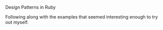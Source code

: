 Design Patterns in Ruby

Following along with the examples that seemed interesting enough to try out myself.